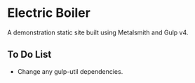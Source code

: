 # Electric Boiler

A demonstration static site built using Metalsmith and Gulp v4.

## To Do List
* Change any gulp-util dependencies.
